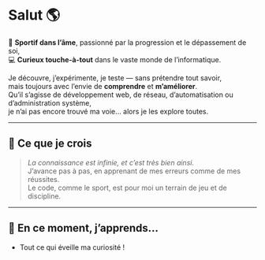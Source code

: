 # Salut 🌎
🏃 **Sportif dans l’âme**, passionné par la progression et le dépassement de soi,  
💻 **Curieux touche-à-tout** dans le vaste monde de l’informatique.  
  
Je découvre, j’expérimente, je teste — sans prétendre tout savoir,  
mais toujours avec l’envie de **comprendre** et **m’améliorer**.  
Qu’il s’agisse de développement web, de réseau, d’automatisation ou d’administration système,  
je n’ai pas encore trouvé ma voie… alors je les explore toutes.

---

## 🌱 Ce que je crois

> *La connaissance est infinie, et c’est très bien ainsi.*  
> J’avance pas à pas, en apprenant de mes erreurs comme de mes réussites.  
> Le code, comme le sport, est pour moi un terrain de jeu et de discipline.

---

## 🔧 En ce moment, j’apprends...

- Tout ce qui éveille ma curiosité !
